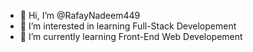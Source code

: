 - 👋 Hi, I’m @RafayNadeem449
- 👀 I’m interested in learning Full-Stack Developement
- 🌱 I’m currently learning Front-End Web Developement 


<!---
RafayNadeem449/RafayNadeem449 is a ✨ special ✨ repository because its `README.md` (this file) appears on your GitHub profile.
You can click the Preview link to take a look at your changes.
--->

